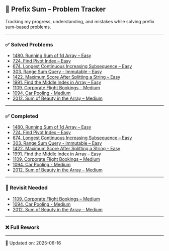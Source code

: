 ## 🔗 Prefix Sum – Problem Tracker  
Tracking my progress, understanding, and mistakes while solving prefix sum–based problems.

---

### ✅ Solved Problems
- [1480. Running Sum of 1d Array – Easy](https://leetcode.com/problems/running-sum-of-1d-array/)
- [724. Find Pivot Index – Easy](https://leetcode.com/problems/find-pivot-index/)
- [674. Longest Continuous Increasing Subsequence – Easy](https://leetcode.com/problems/longest-continuous-increasing-subsequence/)
- [303. Range Sum Query - Immutable – Easy](https://leetcode.com/problems/range-sum-query-immutable/)
- [1422. Maximum Score After Splitting a String – Easy](https://leetcode.com/problems/maximum-score-after-splitting-a-string/)
- [1991. Find the Middle Index in Array – Easy](https://leetcode.com/problems/find-the-middle-index-in-array/)
- [1109. Corporate Flight Bookings – Medium](https://leetcode.com/problems/corporate-flight-bookings/)
- [1094. Car Pooling - Medium](https://leetcode.com/problems/car-pooling/)
- [2012. Sum of Beauty in the Array – Medium](https://leetcode.com/problems/sum-of-beauty-in-the-array/)  

  
---

### ✅ Completed
<!-- Add problems here after full confident revisits -->
- [1480. Running Sum of 1d Array – Easy](https://leetcode.com/problems/running-sum-of-1d-array/)
- [724. Find Pivot Index – Easy](https://leetcode.com/problems/find-pivot-index/)
- [674. Longest Continuous Increasing Subsequence – Easy](https://leetcode.com/problems/longest-continuous-increasing-subsequence/)
- [303. Range Sum Query - Immutable – Easy](https://leetcode.com/problems/range-sum-query-immutable/)
- [1422. Maximum Score After Splitting a String – Easy](https://leetcode.com/problems/maximum-score-after-splitting-a-string/)
- [1991. Find the Middle Index in Array – Easy](https://leetcode.com/problems/find-the-middle-index-in-array/)
- [1109. Corporate Flight Bookings – Medium](https://leetcode.com/problems/corporate-flight-bookings/)
- [1094. Car Pooling - Medium](https://leetcode.com/problems/car-pooling/)
- [2012. Sum of Beauty in the Array – Medium](https://leetcode.com/problems/sum-of-beauty-in-the-array/)  
---

### 🔁 Revisit Needed
<!-- Add problems here if they require 2nd look or partial clarity -->
- [1109. Corporate Flight Bookings – Medium](https://leetcode.com/problems/corporate-flight-bookings/)
- [1094. Car Pooling - Medium](https://leetcode.com/problems/car-pooling/)
- [2012. Sum of Beauty in the Array – Medium](https://leetcode.com/problems/sum-of-beauty-in-the-array/)  

---

### ❌ Full Rework
<!-- Add problems here if you forgot logic or code fully -->

---

📝 Updated on: 2025-06-16
